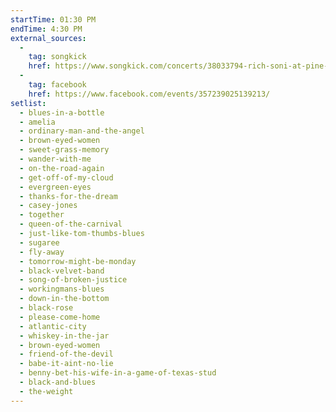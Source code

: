 ```yaml
---
startTime: 01:30 PM
endTime: 4:30 PM
external_sources:
  -
    tag: songkick
    href: https://www.songkick.com/concerts/38033794-rich-soni-at-pine-island-brewing
  -
    tag: facebook
    href: https://www.facebook.com/events/357239025139213/
setlist:
  - blues-in-a-bottle
  - amelia
  - ordinary-man-and-the-angel
  - brown-eyed-women
  - sweet-grass-memory
  - wander-with-me
  - on-the-road-again
  - get-off-of-my-cloud
  - evergreen-eyes
  - thanks-for-the-dream
  - casey-jones
  - together
  - queen-of-the-carnival
  - just-like-tom-thumbs-blues
  - sugaree
  - fly-away
  - tomorrow-might-be-monday
  - black-velvet-band
  - song-of-broken-justice
  - workingmans-blues
  - down-in-the-bottom
  - black-rose
  - please-come-home
  - atlantic-city
  - whiskey-in-the-jar
  - brown-eyed-women
  - friend-of-the-devil
  - babe-it-aint-no-lie
  - benny-bet-his-wife-in-a-game-of-texas-stud
  - black-and-blues
  - the-weight
---
```

